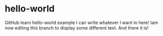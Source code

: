 # hello-world
GitHub learn hello-world example
I can write whatever I want in here!
Iam now editing this branch to display some different text.
And there it is!
